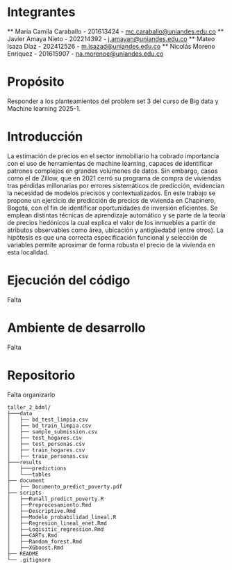 # Integrantes
** María Camila Caraballo - 201613424 - mc.caraballo@uniandes.edu.co
** Javier Amaya Nieto - 202214392 - j.amayan@uniandes.edu.co
** Mateo Isaza Díaz - 202412526 - m.isazad@uniandes.edu.co
** Nicolás Moreno Enriquez - 201615907 - na.morenoe@uniandes.edu.co
# Propósito
Responder a los planteamientos del problem set 3 del curso de Big data y Machine learning 2025-1.
# Introducción

La estimación de precios en el sector inmobiliario ha cobrado importancia con el uso de herramientas de machine learning, capaces de identificar patrones complejos en grandes volúmenes de datos. Sin embargo, casos como el de Zillow, que en 2021 cerró su programa de compra de viviendas tras pérdidas millonarias por errores sistemáticos de predicción, evidencian la necesidad de modelos precisos y contextualizados. En este trabajo se propone un ejercicio de predicción de precios de vivienda en Chapinero, Bogotá, con el fin de identificar oportunidades de inversión eficientes. Se emplean distintas técnicas de aprendizaje automático y se parte de la teoría de precios hedónicos la cual explica el valor de los inmuebles a partir de atributos observables como área, ubicación y antigüedabd (entre otros). La hipótesis es que una correcta especificación funcional y selección de variables permite aproximar de forma robusta el precio de la vivienda en esta localidad.

# Ejecución del código

Falta

# Ambiente de desarrollo

Falta

# Repositorio

Falta organizarlo 

```plaintext
taller_2_bdml/
├───data
│   ├── bd_test_limpia.csv
│   ├── bd_train_limpia.csv
│   ├── sample_submission.csv
│   ├── test_hogares.csv
│   ├── test_personas.csv
│   ├── train_hogares.csv
│   ├── train_personas.csv
├───results
│   ├───predictions
│   └───tables
├── document
│   ├── Documento_predict_poverty.pdf
├── scripts
│   ├──Runall_predict_poverty.R
│   ├──Preprocesamiento.Rmd
│   ├──Descriptive.Rmd
│   ├──Modelo_probabilidad_lineal.R
│   ├──Regresion_lineal_enet.Rmd
│   ├──Logisitic_regression.Rmd
│   ├──CARTs.Rmd
│   ├──Random_forest.Rmd
│   ├──XGboost.Rmd
├── README
└── .gitignore
```
